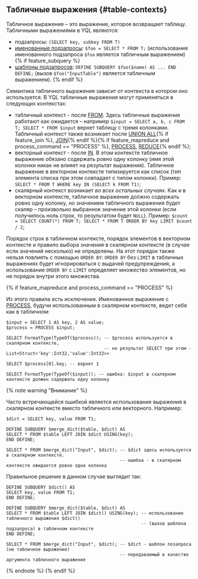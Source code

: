 ## Табличные выражения {#table-contexts}

Табличное выражения – это выражение, которое возвращает таблицу. Табличными выражениями в YQL являются:
* подзапросы: `(SELECT key, subkey FROM T)`
* [именованные подзапросы](../../../syntax/expressions.md#named-nodes): `$foo = SELECT * FROM T;` (использование именованного подзапроса `$foo` является табличным выражением)
{% if feature_subquery %}
* [шаблоны подзапросов](../../subquery.md#define-subquery): `DEFINE SUBQUERY $foo($name) AS ... END DEFINE;` (вызов `$foo("InputTable")` является табличным выражением).
{% endif %}

Семантика табличного выражения зависит от контекста в котором оно используется. В YQL табличные выражения могут применяться в следующих контекстах:
* табличный контекст - после [FROM](../../select/from.md).
Здесь табличные выражения работают как ожидается – например `$input = SELECT a, b, c FROM T; SELECT * FROM $input` вернет таблицу с тремя колонками.
Табличный контекст также возникает после [UNION ALL](../../select/index.md#unionall){% if feature_join %}, [JOIN](../../join.md#join){% endif %}{% if feature_mapreduce and process_command == "PROCESS" %}, [PROCESS](../../process.md#process), [REDUCE](../../reduce.md#reduce){% endif %};
* векторный контекст - после [IN](../../../syntax/expressions.md#in). В этом контексте табличное выражение обязано содержать ровно одну колонку (имя этой колонки никак не влияет на результат выражения).
Табличное выражение в векторном контексте типизируется как список (тип элемента списка при этом совпадает с типом колонки). Пример: `SELECT * FROM T WHERE key IN (SELECT k FROM T1)`;
* скалярный контекст возникает _во всех остальных случаях_. Как и в векторном контексте,
табличное выражение должно содержать ровно одну колонку, но значением табличного выражения будет скаляр –
произвольно выбранное значение этой колонки (если получилось ноль строк, то результатом будет `NULL`). Пример: `$count = SELECT COUNT(*) FROM T; SELECT * FROM T ORDER BY key LIMIT $count / 2`;

Порядок строк в табличном контексте, порядок элементов в векторном контексте и правило выбора значения в скалярном контексте (в случае если значений несколько) не определены. На этот порядок также нельзя повлиять с помощью `ORDER BY`: `ORDER BY` без `LIMIT` в табличных выражениях будет игнорироваться с выдачей предупреждения, а использование `ORDER BY` с `LIMIT` определяет множество элементов, но не порядок внутри этого множества.

{% if feature_mapreduce and process_command == "PROCESS" %}

Из этого правила есть исключение. Именованное выражение с [PROCESS](../../process.md#process), будучи использованным в скалярном контексте, ведет себя как в табличном:

```yql
$input = SELECT 1 AS key, 2 AS value;
$process = PROCESS $input;

SELECT FormatType(TypeOf($process)); -- $process используется в скалярном контексте,
                                     -- но результат SELECT при этом - List<Struct<'key':Int32,'value':Int32>>

SELECT $process[0].key; -- вернет 1

SELECT FormatType(TypeOf($input)); -- ошибка: $input в скалярном контексте должен содержать одну колонку
```
{% note warning "Внимание" %}

Часто встречающейся ошибкой является использование выражения в скалярном контексте вместо табличного или векторного. Например:

```yql
$dict = SELECT key, value FROM T1;

DEFINE SUBQUERY $merge_dict($table, $dict) AS
SELECT * FROM $table LEFT JOIN $dict USING(key);
END DEFINE;

SELECT * FROM $merge_dict("Input", $dict); -- $dict здесь используется в скалярном контексте.
                                           -- ошибка - в скалярном контексте ожидается ровно одна колонка

```

Правильное решение в данном случае выглядит так:

```yql
DEFINE SUBQUERY $dict() AS
SELECT key, value FROM T1;
END DEFINE;

DEFINE SUBQUERY $merge_dict($table, $dict) AS
SELECT * FROM $table LEFT JOIN $dict() USING(key); -- использование табличного выражения $dict()
                                                   -- (вызов шаблона подзапроса) в табличном контексте
END DEFINE;

SELECT * FROM $merge_dict("Input", $dict); -- $dict - шаблон позапроса (не табличное выражение)
                                           -- передаваемый в качестве аргумента табличного выражения
```

{% endnote %}
{% endif %}
